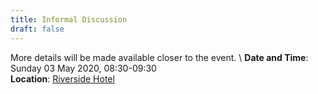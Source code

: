 ```yaml
---
title: Informal Discussion
draft: false
---
```


More details will be made available closer to the event. \\
**Date and Time**: Sunday 03 May 2020, 08:30-09:30 \
**Location**: [Riverside Hotel](/venue)
